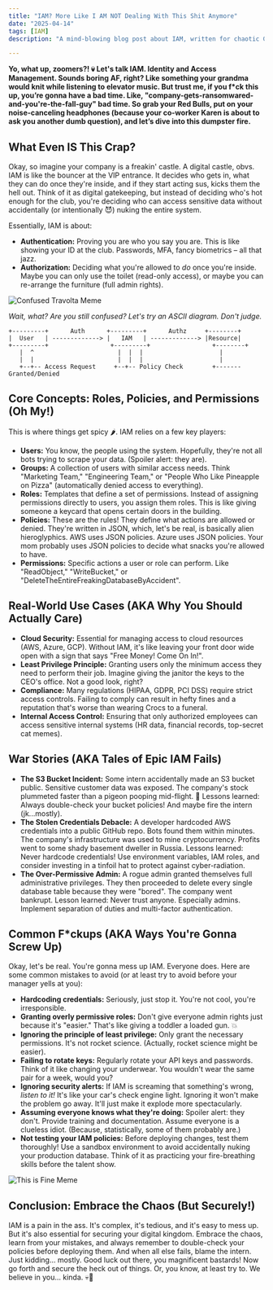 ```yaml
---
title: "IAM? More Like I AM NOT Dealing With This Shit Anymore"
date: "2025-04-14"
tags: [IAM]
description: "A mind-blowing blog post about IAM, written for chaotic Gen Z engineers who secretly hate their jobs but love a good meme."

---
```


**Yo, what up, zoomers?! 💀 Let's talk IAM. Identity and Access Management. Sounds boring AF, right? Like something your grandma would knit while listening to elevator music. But trust me, if you f*ck this up, you’re gonna have a bad time. Like, "company-gets-ransomwared-and-you're-the-fall-guy" bad time. So grab your Red Bulls, put on your noise-canceling headphones (because your co-worker Karen is about to ask you another dumb question), and let’s dive into this dumpster fire.**

## What Even IS This Crap?

Okay, so imagine your company is a freakin' castle. A digital castle, obvs. IAM is like the bouncer at the VIP entrance. It decides who gets in, what they can do once they're inside, and if they start acting sus, kicks them the hell out. Think of it as digital gatekeeping, but instead of deciding who's hot enough for the club, you're deciding who can access sensitive data without accidentally (or intentionally 😈) nuking the entire system.

Essentially, IAM is about:

*   **Authentication:** Proving you are who you say you are. This is like showing your ID at the club. Passwords, MFA, fancy biometrics – all that jazz.
*   **Authorization:** Deciding what you're allowed to *do* once you're inside. Maybe you can only use the toilet (read-only access), or maybe you can re-arrange the furniture (full admin rights).

![Confused Travolta Meme](https://i.kym-cdn.com/entries/icons/original/000/027/027/confusedtravolta.jpg)

*Wait, what? Are you still confused? Let's try an ASCII diagram. Don't judge.*

```
+---------+      Auth      +---------+      Authz     +--------+
|  User   | -------------> |   IAM   | -------------> |Resource|
+---------+                 +---------+                 +--------+
   |  ^                       |  |  |                     |
   |  |                       |  |  |                     |
   +--+-- Access Request     +--+-- Policy Check        +------- Granted/Denied
```

## Core Concepts: Roles, Policies, and Permissions (Oh My!)

This is where things get spicy 🌶️. IAM relies on a few key players:

*   **Users:** You know, the people using the system. Hopefully, they're not all bots trying to scrape your data. (Spoiler alert: they are).
*   **Groups:** A collection of users with similar access needs. Think "Marketing Team," "Engineering Team," or "People Who Like Pineapple on Pizza" (automatically denied access to everything).
*   **Roles:** Templates that define a set of permissions. Instead of assigning permissions directly to users, you assign them roles. This is like giving someone a keycard that opens certain doors in the building.
*   **Policies:** These are the rules! They define what actions are allowed or denied. They're written in JSON, which, let's be real, is basically alien hieroglyphics. AWS uses JSON policies. Azure uses JSON policies. Your mom probably uses JSON policies to decide what snacks you're allowed to have.
*   **Permissions:** Specific actions a user or role can perform. Like "ReadObject," "WriteBucket," or "DeleteTheEntireFreakingDatabaseByAccident".

## Real-World Use Cases (AKA Why You Should Actually Care)

*   **Cloud Security:** Essential for managing access to cloud resources (AWS, Azure, GCP). Without IAM, it's like leaving your front door wide open with a sign that says "Free Money! Come On In!".
*   **Least Privilege Principle:** Granting users only the minimum access they need to perform their job. Imagine giving the janitor the keys to the CEO's office. Not a good look, right?
*   **Compliance:** Many regulations (HIPAA, GDPR, PCI DSS) require strict access controls. Failing to comply can result in hefty fines and a reputation that's worse than wearing Crocs to a funeral.
*   **Internal Access Control:** Ensuring that only authorized employees can access sensitive internal systems (HR data, financial records, top-secret cat memes).

## War Stories (AKA Tales of Epic IAM Fails)

*   **The S3 Bucket Incident:** Some intern accidentally made an S3 bucket public. Sensitive customer data was exposed. The company's stock plummeted faster than a pigeon pooping mid-flight. 💩 Lessons learned: Always double-check your bucket policies! And maybe fire the intern (jk...mostly).
*   **The Stolen Credentials Debacle:** A developer hardcoded AWS credentials into a public GitHub repo. Bots found them within minutes. The company's infrastructure was used to mine cryptocurrency. Profits went to some shady basement dweller in Russia. Lessons learned: Never hardcode credentials! Use environment variables, IAM roles, and consider investing in a tinfoil hat to protect against cyber-radiation.
*  **The Over-Permissive Admin:** A rogue admin granted themselves full administrative privileges. They then proceeded to delete every single database table because they were "bored". The company went bankrupt. Lesson learned: Never trust anyone. Especially admins. Implement separation of duties and multi-factor authentication.

## Common F*ckups (AKA Ways You're Gonna Screw Up)

Okay, let's be real. You're gonna mess up IAM. Everyone does. Here are some common mistakes to avoid (or at least try to avoid before your manager yells at you):

*   **Hardcoding credentials:** Seriously, just stop it. You're not cool, you're irresponsible.
*   **Granting overly permissive roles:** Don't give everyone admin rights just because it's "easier." That's like giving a toddler a loaded gun. 💥
*   **Ignoring the principle of least privilege:** Only grant the necessary permissions. It's not rocket science. (Actually, rocket science might be easier).
*   **Failing to rotate keys:** Regularly rotate your API keys and passwords. Think of it like changing your underwear. You wouldn't wear the same pair for a week, would you?
*   **Ignoring security alerts:** If IAM is screaming that something's wrong, *listen to it!* It's like your car's check engine light. Ignoring it won't make the problem go away. It'll just make it explode more spectacularly.
*   **Assuming everyone knows what they're doing:** Spoiler alert: they don't. Provide training and documentation. Assume everyone is a clueless idiot. (Because, statistically, some of them probably are.)
*   **Not testing your IAM policies:** Before deploying changes, test them thoroughly! Use a sandbox environment to avoid accidentally nuking your production database. Think of it as practicing your fire-breathing skills before the talent show.

![This is Fine Meme](https://i.kym-cdn.com/entries/icons/original/000/029/863/This_Is_Fine.png)

## Conclusion: Embrace the Chaos (But Securely!)

IAM is a pain in the ass. It's complex, it's tedious, and it's easy to mess up. But it's also essential for securing your digital kingdom. Embrace the chaos, learn from your mistakes, and always remember to double-check your policies before deploying them. And when all else fails, blame the intern. Just kidding... mostly. Good luck out there, you magnificent bastards! Now go forth and secure the heck out of things. Or, you know, at least try to. We believe in you… kinda. 💀🙏
